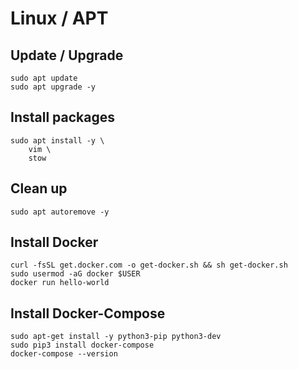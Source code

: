 # Linux / APT

## Update / Upgrade
	sudo apt update 
	sudo apt upgrade -y 

## Install packages

	sudo apt install -y \
		vim \
		stow

## Clean up

	sudo apt autoremove -y



## Install Docker
	curl -fsSL get.docker.com -o get-docker.sh && sh get-docker.sh
	sudo usermod -aG docker $USER
	docker run hello-world

## Install Docker-Compose
	sudo apt-get install -y python3-pip python3-dev
	sudo pip3 install docker-compose
	docker-compose --version
